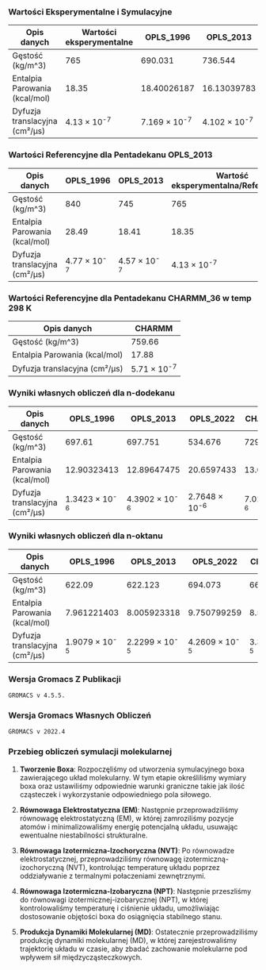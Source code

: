 ### Wartości Eksperymentalne i Symulacyjne

| Opis danych                   | Wartości eksperymentalne | OPLS_1996                | OPLS_2013               | OPLS_2022               | CHARMM_36              |
|-------------------------------|--------------------------|--------------------------|-------------------------|-------------------------|------------------------|
| Gęstość  (kg/m^3)             | 765                      | 690.031                  | 736.544                 | 768.962                 | 747.693                |
| Entalpia Parowania (kcal/mol) | 18.35                    | 18.40026187              | 16.13039783             | 27.03467998             | 16.19421346            |
| Dyfuzja translacyjna (cm²/µs) | 4.13 × 10<sup>-7</sup>   | 7.169 × 10<sup>-7</sup>  | 4.102 × 10<sup>-7</sup> | 2.845 × 10<sup>-7</sup> | 5.224 × 10<sup>-7</sup> |

### Wartości Referencyjne dla Pentadekanu OPLS_2013

| Opis danych                   | OPLS_1996                | OPLS_2013               | Wartość eksperymentalna/Referencyjna |
|-------------------------------|--------------------------|-------------------------|--------------------------------------|
| Gęstość  (kg/m^3)             | 840                      | 745                     | 765                                  |
| Entalpia Parowania (kcal/mol) | 28.49                    | 18.41                   | 18.35                                |
| Dyfuzja translacyjna (cm²/µs) | 4.77 × 10<sup>-7</sup>   | 4.57 × 10<sup>-7</sup>  | 4.13 × 10<sup>-7</sup>               |

### Wartości Referencyjne dla Pentadekanu CHARMM_36 w temp 298 K

| Opis danych                   | CHARMM                  |
|-------------------------------|-------------------------|
| Gęstość  (kg/m^3)             | 759.66                  |
| Entalpia Parowania (kcal/mol) | 17.88                   |
| Dyfuzja translacyjna (cm²/µs) | 5.71 × 10<sup>-7</sup>  |

### Wyniki własnych obliczeń dla n-dodekanu

| Opis danych                   | OPLS_1996               | OPLS_2013              | OPLS_2022              | CHARMM_36             |
|-------------------------------|-------------------------|------------------------|------------------------|-----------------------|
| Gęstość  (kg/m^3)             | 697.61                  | 697.751                | 534.676                | 729.296               |
| Entalpia Parowania (kcal/mol) | 12.90323413             | 12.89647475            | 20.6597433             | 13.07980533           |
| Dyfuzja translacyjna (cm²/µs) | 1.3423 × 10<sup>-6</sup>| 4.3902 × 10<sup>-6</sup>| 2.7648 × 10<sup>-6</sup>| 7.0291 × 10<sup>-6</sup> |

### Wyniki własnych obliczeń dla n-oktanu

| Opis danych                   | OPLS_1996               | OPLS_2013              | OPLS_2022              | CHARMM_36             |
|-------------------------------|-------------------------|------------------------|------------------------|-----------------------|
| Gęstość  (kg/m^3)             | 622.09                  | 622.123                | 694.073                | 665.283               |
| Entalpia Parowania (kcal/mol) | 7.961221403             | 8.005923318            | 9.750799259            | 8.581317562           |
| Dyfuzja translacyjna (cm²/µs) | 1.9079 × 10<sup>-5</sup>| 2.2299 × 10<sup>-5</sup>| 4.2609 × 10<sup>-5</sup>| 3.3454 × 10<sup>-5</sup> |

### Wersja Gromacs Z Publikacji 
    GROMACS v 4.5.5.
### Wersja Gromacs Własnych Obliczeń
    GROMACS v 2022.4
### Przebieg obliczeń symulacji molekularnej

1. **Tworzenie Boxa**:
   Rozpoczęliśmy od utworzenia symulacyjnego boxa zawierającego układ molekularny. W tym etapie określiliśmy wymiary boxa oraz ustawiliśmy odpowiednie warunki graniczne takie jak ilość cząsteczek i wykorzystanie odpowiedniego pola siłowego.

2. **Równowaga Elektrostatyczna (EM)**:
   Następnie przeprowadziliśmy równowagę elektrostatyczną (EM), w której zamroziliśmy pozycje atomów i minimalizowaliśmy energię potencjalną układu, usuwając ewentualne niestabilności strukturalne.

3. **Równowaga Izotermiczna-Izochoryczna (NVT)**:
   Po równowadze elektrostatycznej, przeprowadziliśmy równowagę izotermiczną-izochoryczną (NVT), kontrolując temperaturę układu poprzez oddziaływanie z termalnymi połaczeniami zewnętrznymi.

4. **Równowaga Izotermiczna-Izobaryczna (NPT)**:
   Następnie przeszliśmy do równowagi izotermicznej-izobarycznej (NPT), w której kontrolowaliśmy temperaturę i ciśnienie układu, umożliwiając dostosowanie objętości boxa do osiągnięcia stabilnego stanu.

5. **Produkcja Dynamiki Molekularnej (MD)**:
   Ostatecznie przeprowadziliśmy produkcję dynamiki molekularnej (MD), w której zarejestrowaliśmy trajektorię układu w czasie, aby zbadać zachowanie molekularne pod wpływem sił międzycząsteczkowych.

